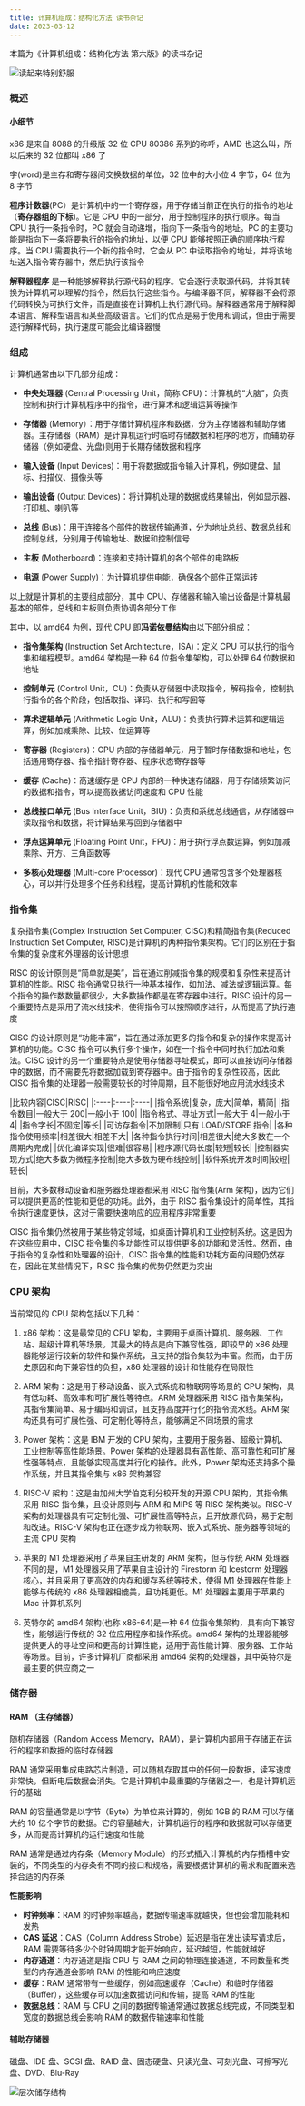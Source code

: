 ```yaml
---
title: 计算机组成：结构化方法 读书杂记
date: 2023-03-12
---
```


本篇为《计算机组成：结构化方法 第六版》的读书杂记

![读起来特别舒服](/blog/cs/SCO.webp)

### 概述

#### 小细节

x86 是来自 8088 的升级版 32 位 CPU 80386 系列的称呼，AMD 也这么叫，所以后来的 32 位都叫 x86 了

字(word)是主存和寄存器间交换数据的单位，32 位中的大小位 4 字节，64 位为 8 字节

**程序计数器**(PC）是计算机中的一个寄存器，用于存储当前正在执行的指令的地址（**寄存器组的下标**)。它是 CPU 中的一部分，用于控制程序的执行顺序。每当 CPU 执行一条指令时，PC 就会自动递增，指向下一条指令的地址。PC 的主要功能是指向下一条将要执行的指令的地址，以便 CPU 能够按照正确的顺序执行程序。当 CPU 需要执行一个新的指令时，它会从 PC 中读取指令的地址，并将该地址送入指令寄存器中，然后执行该指令

**解释器程序** 是一种能够解释执行源代码的程序。它会逐行读取源代码，并将其转换为计算机可以理解的指令，然后执行这些指令。与编译器不同，解释器不会将源代码转换为可执行文件，而是直接在计算机上执行源代码。解释器通常用于解释脚本语言、解释型语言和某些高级语言。它们的优点是易于使用和调试，但由于需要逐行解释代码，执行速度可能会比编译器慢

### 组成

计算机通常由以下几部分组成：

- **中央处理器** (Central Processing Unit，简称 CPU)：计算机的“大脑”，负责控制和执行计算机程序中的指令，进行算术和逻辑运算等操作

- **存储器** (Memory）：用于存储计算机程序和数据，分为主存储器和辅助存储器。主存储器（RAM）是计算机运行时临时存储数据和程序的地方，而辅助存储器（例如硬盘、光盘)则用于长期存储数据和程序

- **输入设备** (Input Devices)：用于将数据或指令输入计算机，例如键盘、鼠标、扫描仪、摄像头等

- **输出设备** (Output Devices)：将计算机处理的数据或结果输出，例如显示器、打印机、喇叭等

- **总线** (Bus)：用于连接各个部件的数据传输通道，分为地址总线、数据总线和控制总线，分别用于传输地址、数据和控制信号

- **主板** (Motherboard)：连接和支持计算机的各个部件的电路板

- **电源** (Power Supply)：为计算机提供电能，确保各个部件正常运转

以上就是计算机的主要组成部分，其中 CPU、存储器和输入输出设备是计算机最基本的部件，总线和主板则负责协调各部分工作

其中，以 amd64 为例，现代 CPU 即**冯诺依曼结构**由以下部分组成：

- **指令集架构** (Instruction Set Architecture，ISA)：定义 CPU 可以执行的指令集和编程模型。amd64 架构是一种 64 位指令集架构，可以处理 64 位数据和地址

- **控制单元** (Control Unit，CU)：负责从存储器中读取指令，解码指令，控制执行指令的各个阶段，包括取指、译码、执行和写回等

- **算术逻辑单元** (Arithmetic Logic Unit，ALU)：负责执行算术运算和逻辑运算，例如加减乘除、比较、位运算等

- **寄存器** (Registers)：CPU 内部的存储器单元，用于暂时存储数据和地址，包括通用寄存器、指令指针寄存器、程序状态寄存器等

- **缓存** (Cache)：高速缓存是 CPU 内部的一种快速存储器，用于存储频繁访问的数据和指令，可以提高数据访问速度和 CPU 性能

- **总线接口单元** (Bus Interface Unit，BIU)：负责和系统总线通信，从存储器中读取指令和数据，将计算结果写回到存储器中

- **浮点运算单元** (Floating Point Unit，FPU)：用于执行浮点数运算，例如加减乘除、开方、三角函数等

- **多核心处理器** (Multi-core Processor)：现代 CPU 通常包含多个处理器核心，可以并行处理多个任务和线程，提高计算机的性能和效率

### 指令集

复杂指令集(Complex Instruction Set Computer, CISC)和精简指令集(Reduced Instruction Set Computer, RISC)是计算机的两种指令集架构。它们的区别在于指令集的复杂度和外理器的设计思想

RISC 的设计原则是“简单就是美”，旨在通过削减指令集的规模和复杂性来提高计算机的性能。RISC 指令通常只执行一种基本操作，如加法、减法或逻辑运算。每个指令的操作数数量都很少，大多数操作都是在寄存器中进行。RISC 设计的另一个重要特点是采用了流水线技术，使得指令可以按照顺序进行，从而提高了执行速度

CISC 的设计原则是“功能丰富”，旨在通过添加更多的指令和复杂的操作来提高计算机的功能。CISC 指令可以执行多个操作，如在一个指令中同时执行加法和乘法。CISC 设计的另一个重要特点是使用存储器寻址模式，即可以直接访问存储器中的数据，而不需要先将数据加载到寄存器中。由于指令的复杂性较高，因此 CISC 指令集的处理器一般需要较长的时钟周期，且不能很好地应用流水线技术

<div class="tableBox">

<span></span>
|比较内容|CISC|RISC|
|:----|:----|:----|
|指令系统|复杂，庞大|简单，精简|
|指令数目|一般大于 200|一般小于 100|
|指令格式、寻址方式|一般大于 4|一般小于 4|
|指令字长|不固定|等长|
|可访存指令|不加限制|只有 LOAD/STORE 指令|
|各种指令使用频率|相差很大|相差不大|
|各种指令执行时间|相差很大|绝大多数在一个周期内完成|
|优化编译实现|很难|很容易|
|程序源代码长度|较短|较长|
|控制器实现方式|绝大多数为微程序控制|绝大多数为硬布线控制|
|软件系统开发时间|较短|较长|

</div>

目前，大多数移动设备和服务器处理器都采用 RISC 指令集(Arm 架构)，因为它们可以提供更高的性能和更低的功耗。此外，由于 RISC 指令集设计的简单性，其指令执行速度更快，这对于需要快速响应的应用程序非常重要

CISC 指令集仍然被用于某些特定领域，如桌面计算机和工业控制系统。这是因为在这些应用中，CISC 指令集的多功能性可以提供更多的功能和灵活性。然而，由于指令的复杂性和处理器的设计，CISC 指令集的性能和功耗方面的问题仍然存在，因此在某些情况下，RISC 指令集的优势仍然更为突出

### CPU 架构

当前常见的 CPU 架构包括以下几种：

1.  x86 架构：这是最常见的 CPU 架构，主要用于桌面计算机、服务器、工作站、超级计算机等场景。其最大的特点是向下兼容性强，即较早的 x86 处理器能够运行较新的软件和操作系统，且支持的指令集较为丰富。然而，由于历史原因和向下兼容性的负担，x86 处理器的设计和性能存在局限性

2.  ARM 架构：这是用于移动设备、嵌入式系统和物联网等场景的 CPU 架构，具有低功耗、高效率和可扩展性等特点。ARM 处理器采用 RISC 指令集架构，其指令集简单、易于编码和调试，且支持高度并行化的指令流水线。ARM 架构还具有可扩展性强、可定制化等特点，能够满足不同场景的需求

3.  Power 架构：这是 IBM 开发的 CPU 架构，主要用于服务器、超级计算机、工业控制等高性能场景。Power 架构的处理器具有高性能、高可靠性和可扩展性强等特点，且能够实现高度并行化的操作。此外，Power 架构还支持多个操作系统，并且其指令集与 x86 架构兼容

4.  RISC-V 架构：这是由加州大学伯克利分校开发的开源 CPU 架构，其指令集采用 RISC 指令集，且设计原则与 ARM 和 MIPS 等 RISC 架构类似。RISC-V 架构的处理器具有可定制化强、可扩展性高等特点，且开放源代码，易于定制和改进。RISC-V 架构也正在逐步成为物联网、嵌入式系统、服务器等领域的主流 CPU 架构

5.  苹果的 M1 处理器采用了苹果自主研发的 ARM 架构，但与传统 ARM 处理器不同的是，M1 处理器采用了苹果自主设计的 Firestorm 和 Icestorm 处理器核心，并且采用了更高效的内存和缓存系统等技术，使得 M1 处理器在性能上能够与传统的 x86 处理器相媲美，且功耗更低。M1 处理器主要用于苹果的 Mac 计算机系列

6.  英特尔的 amd64 架构(也称 x86-64)是一种 64 位指令集架构，具有向下兼容性，能够运行传统的 32 位应用程序和操作系统。amd64 架构的处理器能够提供更大的寻址空间和更高的计算性能，适用于高性能计算、服务器、工作站等场景。目前，许多计算机厂商都采用 amd64 架构的处理器，其中英特尔是最主要的供应商之一

### 储存器

#### RAM （主存储器）

随机存储器（Random Access Memory，RAM），是计算机内部用于存储正在运行的程序和数据的临时存储器

RAM 通常采用集成电路芯片制造，可以随机存取其中的任何一段数据，读写速度非常快，但断电后数据会消失。它是计算机中最重要的存储器之一，也是计算机运行的基础

RAM 的容量通常是以字节（Byte）为单位来计算的，例如 1GB 的 RAM 可以存储大约 10 亿个字节的数据。它的容量越大，计算机运行的程序和数据就可以存储更多，从而提高计算机的运行速度和性能

RAM 通常是通过内存条（Memory Module）的形式插入计算机的内存插槽中安装的，不同类型的内存条有不同的接口和规格，需要根据计算机的需求和配置来选择合适的内存条

**性能影响**

- **时钟频率**：RAM 的时钟频率越高，数据传输速率就越快，但也会增加能耗和发热
- **CAS 延迟**：CAS（Column Address Strobe）延迟是指在发出读写请求后，RAM 需要等待多少个时钟周期才能开始响应，延迟越短，性能就越好
- **内存通道**：内存通道是指 CPU 与 RAM 之间的物理连接通道，不同数量和类型的内存通道会影响 RAM 的性能和响应速度
- **缓存**：RAM 通常带有一些缓存，例如高速缓存（Cache）和临时存储器（Buffer），这些缓存可以加速数据访问和传输，提高 RAM 的性能
- **数据总线**：RAM 与 CPU 之间的数据传输通常通过数据总线完成，不同类型和宽度的数据总线会影响 RAM 的数据传输速率和性能

#### 辅助存储器

磁盘、IDE 盘、SCSI 盘、RAID 盘、固态硬盘、只读光盘、可刻光盘、可擦写光盘、DVD、Blu-Ray

![层次储存结构](/blog/cs/Notes-ROM.webp)

